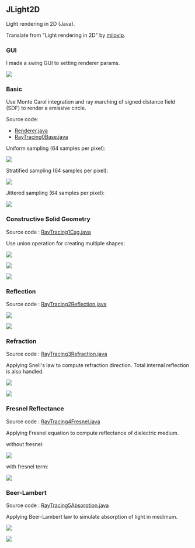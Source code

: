 ## JLight2D

Light rendering in 2D (Java).

Translate from "Light rendering in 2D" by [miloyip](https://github.com/miloyip/light2d).

### GUI

I made a swing GUI to setting renderer params.

![](screenshots/00_SettingDialog.png)

### Basic

Use Monte Carol integration and ray marching of signed distance field (SDF) to render a emissive circle.

Source code: 

* [Renderer.java](https://github.com/jmecn/JLight2d/blob/master/src/main/java/net/jmecn/Renderer.java)
* [RayTracing0Base.java](https://github.com/jmecn/JLight2d/blob/master/src/main/java/net/jmecn/renderer/RayTracing0Base.java)

Uniform sampling (64 samples per pixel):

![](screenshots/01_Uniform_64.png)

Stratified sampling (64 samples per pixel):

![](screenshots/02_Stratified_64.png)

Jittered sampling (64 samples per pixel):

![](screenshots/03_Jittered_64.png)

### Constructive Solid Geometry

Source code : [RayTracing1Csg.java](https://github.com/jmecn/JLight2d/blob/master/src/main/java/net/jmecn/renderer/RayTracing1Csg.java)

Use union operation for creating multiple shapes:

![](screenshots/04_Csg_Capsule.png)

![](screenshots/05_Csg_Triangle.png)

![](screenshots/06_Csg_Moon.png)

### Reflection

Source code : [RayTracing2Reflection.java](https://github.com/jmecn/JLight2d/blob/master/src/main/java/net/jmecn/renderer/RayTracing2Reflection.java)

![](screenshots/07_Reflection.png)

![](screenshots/07_Reflection2.png)

### Refraction

Source code : [RayTracing3Refraction.java](https://github.com/jmecn/JLight2d/blob/master/src/main/java/net/jmecn/renderer/RayTracing3Refraction.java)

Applying Snell's law to compute refraction direction. Total internal reflection is also handled.

![](screenshots/08_Refraction.png)

![](screenshots/09_Refraction_ConvexLens.png)


### Fresnel Reflectance

Source code : [RayTracing4Fresnel.java](https://github.com/jmecn/JLight2d/blob/master/src/main/java/net/jmecn/renderer/RayTracing4Fresnel.java)

Applying Fresnel equation to compute reflectance of dielectric medium.

without fresnel:

![](screenshots/10_Refraction_ConvexLens.png)

with fresnel term:

![](screenshots/11_Fresnel_ConvexLens.png)

### Beer-Lambert

Source code : [RayTracing5Absorption.java](https://github.com/jmecn/JLight2d/blob/master/src/main/java/net/jmecn/renderer/RayTracing5Absorption.java)

Applying Beer-Lambert law to simulate absorption of light in medimum.

![](12_Absorption_ConvexLens.png)

![](13_Absorption_Ngon.png)